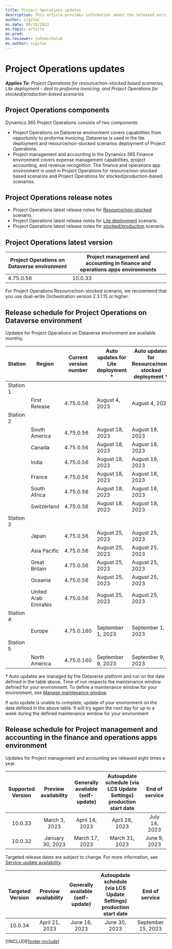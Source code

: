 ```yaml
---
title: Project Operations updates
description: This article provides information about the released versions of Dynamics 365 Project Operations.
author: sigitac
ms.date: 09/18/2023
ms.topic: article
ms.prod:
ms.reviewer: johnmichalak
ms.author: sigitac
---
```


# Project Operations updates

_**Applies To:** Project Operations for resource/non-stocked based scenarios, Lite deployment - deal to proforma invoicing, and Project Operations for stocked/production-based scenarios_



## Project Operations components

Dynamics 365 Project Operations consists of two components:

- Project Operations on Dataverse environment covers capabilities from opportunity to proforma invoicing. Dataverse is used in the lite deployment and resource/non-stocked scenarios deployment of Project Operations.
- Project management and accounting in the Dynamics 365 Finance environment covers expense management capabilities, project accounting, and revenue recognition. The finance and operations app environment is used in Project Operations for resource/non-stocked based scenarios and Project Operations for stocked/production-based scenarios.

## Project Operations release notes
- Project Operations latest release notes for [Resource/non-stocked](whats-new-may-2023-resource-based.md) scenario.
- Project Operations latest release notes for [Lite deployment](../pro/whats-new/whats-new-may-2023-lite.md) scenario.
- Project Operations latest release notes for [stocked/production](../prod-pma/whats-new/whats-new-may-2023-stocked.md) scenario.

## Project Operations latest version

| Project Operations on Dataverse environment | Project management and accounting in finance and operations apps environments | 
| --- | --- |
| 4.75.0.56 | 10.0.33 |

For Project Operations Resource/non-stocked scenario, we recommend that you use dual-write Orchestration version 2.3.1.15 or higher.

## Release schedule for Project Operations on Dataverse environment

Updates for Project Operations on Dataverse environment are available monthly. 

| Station | Region | Current version number | Auto updates for Lite deployment * | Auto updates for Resource/non-stocked deployment * | Next version number | Next version generally available |
|-----------|-----------------------|-----------------|--------------------|---------------------|---------------------|---------------------|
| Station 1 |   &nbsp;              |    &nbsp;       | &nbsp;             |      &nbsp;         |      &nbsp;         |      &nbsp;         |
|   &nbsp;  | First Release         |  4.75.0.56      | August 4, 2023     | August 4, 2023      | TBD                 | September 22, 2023  |
| Station 2 |   &nbsp;              |    &nbsp;       | &nbsp;             |      &nbsp;         |      &nbsp;         |      &nbsp;         |
|   &nbsp;  | South America         |  4.75.0.56      | August 18, 2023    | August 18, 2023     | TBD                 | September 22, 2023  |
|   &nbsp;  | Canada                |  4.75.0.56      | August 18, 2023    | August 18, 2023     | TBD                 | September 22, 2023  |
|   &nbsp;  | India                 |  4.75.0.56      | August 18, 2023    | August 18, 2023     | TBD                 | September 22, 2023  |
|   &nbsp;  | France                |  4.75.0.56      | August 18, 2023    | August 18, 2023     | TBD                 | September 22, 2023  |
|   &nbsp;  | South Africa          |  4.75.0.56      | August 18, 2023    | August 18, 2023     | TBD                 | September 22, 2023  |
|   &nbsp;  | Switzerland           |  4.75.0.56      | August 18, 2023    | August 18, 2023     | TBD                 | September 22, 2023  |
| Station 3 |      &nbsp;           |     &nbsp;      |     &nbsp;         |      &nbsp;         |      &nbsp;         |      &nbsp;         |
|   &nbsp;  | Japan                 |  4.75.0.56      | August 25, 2023    | August 25, 2023     | TBD                 | September 29, 2023  |
|   &nbsp;  | Asia Pacific          |  4.75.0.56      | August 25, 2023    | August 25, 2023     | TBD                 | September 29, 2023  |
|   &nbsp;  | Great Britain         |  4.75.0.56      | August 25, 2023    | August 25, 2023     | TBD                 | September 29, 2023  |
|   &nbsp;  | Oceania               |  4.75.0.56      | August 25, 2023    | August 25, 2023     | TBD                 | September 29, 2023  |
|   &nbsp;  | United Arab Emirates  |  4.75.0.56      | August 25, 2023    | August 25, 2023     | TBD                 | September 29, 2023  |
| Station 4 |     &nbsp;            |     &nbsp;      |     &nbsp;         |      &nbsp;         |      &nbsp;         |      &nbsp;         |
|   &nbsp;  | Europe                |  4.75.0.160     | September 1, 2023  | September 1, 2023   | TBD                 | October 6, 2023    |
| Station 5 |     &nbsp;            |     &nbsp;      |     &nbsp;         |      &nbsp;         |      &nbsp;         |      &nbsp;         |
|   &nbsp;  | North America         |  4.75.0.160     | September 9, 2023  | September 9, 2023   | TBD                 | October 13, 2023   |

__\*__ Auto updates are managed by the Dataverse platform and run on the date defined in the table above. Time of run respects the maintenance window defined for your environment. To define a maintenance window for your environment, see [Manage maintenance window](/power-platform/admin/manage-maintenance-window).

If auto update is unable to complete, update of your environment on the date defined in the above table. It will try again the next day for up to a week during the defined maintenance window for your environment

## Release schedule for Project management and accounting in the finance and operations apps environment

Updates for Project management and accounting are released eight times a year.

|Supported Version| Preview availability | Generally available (self-update) | Autoupdate schedule (via LCS Update Settings) production start date |   End of service   |
|:---------------:|:---------------------------:|:---------------------------------:|:--------------------------------------------------------------------:|:------------------:|
|     10.0.33     |      March 3, 2023          |        April 14, 2023             |                          April 28, 2023                              | July 14, 2023      |
|     10.0.32     |      January 30, 2023       |        March 17, 2023             |                          March 31, 2023                              | June 9, 2023       |

Targeted release dates are subject to change. For more information, see [Service update availability](/dynamics365/fin-ops-core/fin-ops/get-started/public-preview-releases?toc=%2fdynamics365%2ffinance%2ftoc.json).

|Targeted Version | Preview availability | Generally available (self-update) | Autoupdate schedule (via LCS Update Settings) production start date |   End of service   |
|:---------------:|:---------------------------:|:---------------------------------:|:--------------------------------------------------------------------:|:------------------:|
|     10.0.34     |      April 21, 2023         |       June 16, 2023               |                        June 30, 2023                                 | September 15, 2023 |

[!INCLUDE[footer-include](../includes/footer-banner.md)]
